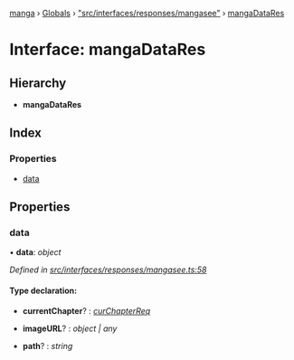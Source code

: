 [manga](../README.md) › [Globals](../globals.md) › ["src/interfaces/responses/mangasee"](../modules/_src_interfaces_responses_mangasee_.md) › [mangaDataRes](_src_interfaces_responses_mangasee_.mangadatares.md)

# Interface: mangaDataRes

## Hierarchy

* **mangaDataRes**

## Index

### Properties

* [data](_src_interfaces_responses_mangasee_.mangadatares.md#data)

## Properties

###  data

• **data**: *object*

*Defined in [src/interfaces/responses/mangasee.ts:58](https://github.com/tushar1210/manga-node/blob/a01e945/src/interfaces/responses/mangasee.ts#L58)*

#### Type declaration:

* **currentChapter**? : *[curChapterReq](_src_interfaces_requests_mangasee_.curchapterreq.md)*

* **imageURL**? : *object | any*

* **path**? : *string*
